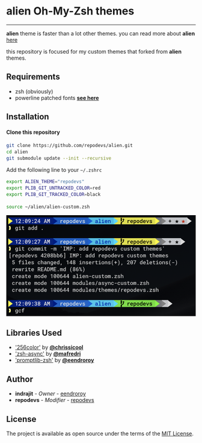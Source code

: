 # alien Oh-My-Zsh themes

---

**alien** theme is faster than a lot other themes. you can read more about **alien** [here](https://github.com/eendroroy/alien)

this repository is focused for my custom themes that forked from **alien** themes.

## Requirements

- zsh (obviously)
- powerline patched fonts [**see here**](https://github.com/powerline/fonts)

## Installation

#### Clone this repository

```bash
git clone https://github.com/repodevs/alien.git
cd alien
git submodule update --init --recursive
```

Add the following line to your `~/.zshrc`

```bash
export ALIEN_THEME="repodevs"
export PLIB_GIT_UNTRACKED_COLOR=red
export PLIB_GIT_TRACKED_COLOR=black

source ~/alien/alien-custom.zsh
```

![repodevs](https://raw.githubusercontent.com/repodevs/alien/master/screenshots/repodevs.png)


## Libraries Used

- ['256color'](https://github.com/chrissicool/zsh-256color) by **[@chrissicool](https://github.com/chrissicool)**
- ['zsh-async'](https://github.com/mafredri/zsh-async) by **[@mafredri](https://github.com/mafredri)**
- ['promptlib-zsh'](https://github.com/eendroroy/promptlib-zsh) by **[@eendroroy](https://github.com/eendroroy)**

## Author

* **indrajit** - *Owner* - [eendroroy](https://github.com/eendroroy)
* **repodevs** - *Modifier* - [repodevs](https://github.com/repodevs)


## License

The project is available as open source under the terms of the [MIT License](http://opensource.org/licenses/MIT).
